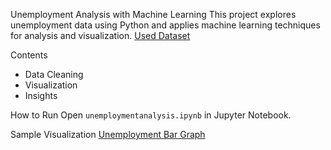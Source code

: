 Unemployment Analysis with Machine Learning
This project explores unemployment data using Python and applies machine learning techniques for analysis and visualization.
[Used Dataset](unemployment_analysis.csv)

Contents
- Data Cleaning
- Visualization
- Insights

How to Run
Open `unemploymentanalysis.ipynb` in Jupyter Notebook.

Sample Visualization
[Unemployment Bar Graph](bargraph.png)


